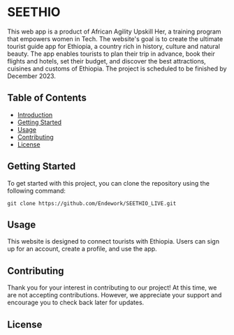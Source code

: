 # SEETHIO

This web app is a product of African Agility Upskill Her, a training program that empowers women in Tech. The website's goal is to create the ultimate tourist guide app for Ethiopia, a country rich in history, culture and natural beauty. The app enables tourists to plan their trip in advance, book their flights and hotels, set their budget, and discover the best attractions, cuisines and customs of Ethiopia. The project is scheduled to be finished by December 2023.

## Table of Contents

- [Introduction](#SEETHIO)
- [Getting Started](#getting-started)
- [Usage](#usage)
- [Contributing](#contributing)
- [License](#license)

## Getting Started

To get started with this project, you can clone the repository using the following command:

```
git clone https://github.com/Endework/SEETHIO_LIVE.git
```


## Usage

This website is designed to connect tourists with Ethiopia. Users can sign up for an account, create a profile, and use the app.

## Contributing

Thank you for your interest in contributing to our project! At this time, we are not accepting contributions. However, we appreciate your support and encourage you to check back later for updates.

## License

